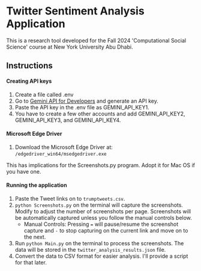 # Twitter Sentiment Analysis Application

This is a research tool developed for the Fall 2024 'Computational Social Science' course at New York University Abu Dhabi.

## Instructions

#### Creating API keys

1. Create a file called .env
2. Go to [Gemini API for Developers](https://ai.google.dev/?utm_source=website&utm_medium=referral&utm_campaign=geminichat&utm_content) and generate an API key.
3. Paste the API key in the .env file as GEMINI_API_KEY1.
4. You have to create a few other accounts and add GEMINI_API_KEY2, GEMINI_API_KEY3, and GEMINI_API_KEY4.

#### Microsoft Edge Driver

1. Download the Microsoft Edge Driver at: `/edgedriver_win64/msedgedriver.exe`

This has implications for the Screenshots.py program. Adopt it for Mac OS if you have one.

#### Running the application

1. Paste the Tweet links on to `trumptweets.csv`.
2. `python Screenshots.py` on the terminal will capture the screenshots. Modify to adjust the number of screenshots per page. Screenshots will be automatically captured unless you follow the manual controls below.
   - Manual Controls: Pressing `=` will pause/resume the screenshot capture and `-` to stop capturing on the current link and move on to the next.
3. Run `python Main.py` on the terminal to process the screenshots. The data will be stored in the `twitter_analysis_results.json` file.
4. Convert the data to CSV format for easier analysis. I'll provide a script for that later.
